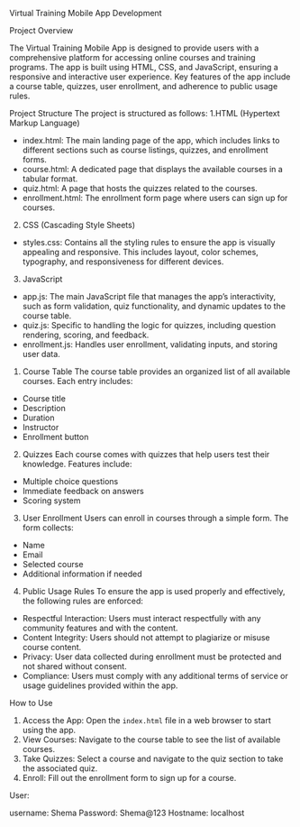 
 Virtual Training Mobile App Development

 Project Overview

The Virtual Training Mobile App is designed to provide users with a comprehensive platform for accessing online courses and training programs. The app is built using HTML, CSS, and JavaScript, ensuring a responsive and interactive user experience. Key features of the app include a course table, quizzes, user enrollment, and adherence to public usage rules.

 Project Structure
The project is structured as follows:
 1.HTML (Hypertext Markup Language)
- index.html: The main landing page of the app, which includes links to different sections such as course listings, quizzes, and enrollment forms.
- course.html: A dedicated page that displays the available courses in a tabular format.
- quiz.html: A page that hosts the quizzes related to the courses.
- enrollment.html: The enrollment form page where users can sign up for courses.
 2. CSS (Cascading Style Sheets)
- styles.css: Contains all the styling rules to ensure the app is visually appealing and responsive. This includes layout, color schemes, typography, and responsiveness for different devices.
 3. JavaScript
- app.js: The main JavaScript file that manages the app’s interactivity, such as form validation, quiz functionality, and dynamic updates to the course table.
- quiz.js: Specific to handling the logic for quizzes, including question rendering, scoring, and feedback.
- enrollment.js: Handles user enrollment, validating inputs, and storing user data.

1. Course Table
The course table provides an organized list of all available courses. Each entry includes:
- Course title
- Description
- Duration
- Instructor
- Enrollment button

 2. Quizzes
Each course comes with quizzes that help users test their knowledge. Features include:
- Multiple choice questions
- Immediate feedback on answers
- Scoring system



 3. User Enrollment
Users can enroll in courses through a simple form. The form collects:
- Name
- Email
- Selected course
- Additional information if needed




4. Public Usage Rules
To ensure the app is used properly and effectively, the following rules are enforced:
- Respectful Interaction: Users must interact respectfully with any community features and with the content.
- Content Integrity: Users should not attempt to plagiarize or misuse course content.
- Privacy: User data collected during enrollment must be protected and not shared without consent.
- Compliance: Users must comply with any additional terms of service or usage guidelines provided within the app.




 How to Use

1. Access the App: Open the `index.html` file in a web browser to start using the app.
2. View Courses: Navigate to the course table to see the list of available courses.
3. Take Quizzes: Select a course and navigate to the quiz section to take the associated quiz.
4. Enroll: Fill out the enrollment form to sign up for a course.


User:

username: Shema
Password: Shema@123
Hostname: localhost


 
